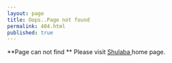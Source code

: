 ```yaml
---
layout: page
title: Oops..Page not found
permalink: 404.html
published: true
---
```

**Page can not find **
Please visit [Shulaba ](shulaba.com) home page. 
